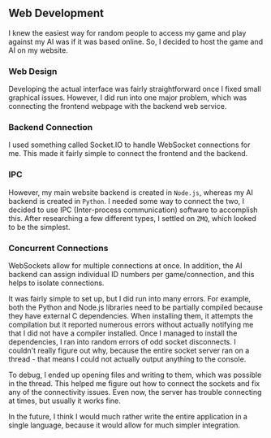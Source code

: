 ## Web Development

I knew the easiest way for random people to access my game and play against my AI was if it was based online.
So, I decided to host the game and AI on my website.

### Web Design
Developing the actual interface was fairly straightforward once I fixed small graphical issues. However, I did run into one major problem, which was connecting the frontend webpage with the backend web service.

### Backend Connection
I used something called Socket.IO to handle WebSocket connections for me. This made it fairly simple to connect the frontend and the backend.

### IPC
However, my main website backend is created in `Node.js`, whereas my AI backend is created in `Python`.
I needed some way to connect the two, I decided to use IPC (Inter-process communication) software to accomplish this. After researching a few different types, I settled on `ZMQ`, which looked to be the simplest.

### Concurrent Connections
WebSockets allow for multiple connections at once. In addition, the AI backend can assign individual ID numbers per game/connection, and this helps to isolate connections.

It was fairly simple to set up, but I did run into many errors. For example, both the Python and Node.js libraries need to be partially compiled because they have external C dependencies.
When installing them, it attempts the compilation but it reported numerous errors without actually notifying me that I did not have a compiler installed.
Once I managed to install the dependencies, I ran into random errors of odd socket disconnects. I couldn't really figure out why, because the entire socket server ran on a thread - that means I could not actually output anything to the console.

To debug, I ended up opening files and writing to them, which was possible in the thread. This helped me figure out how to connect the sockets and fix any of the connectivity issues. Even now, the server has trouble connecting at times, but usually it works fine.

In the future, I think I would much rather write the entire application in a single language, because it would allow for much simpler integration.
